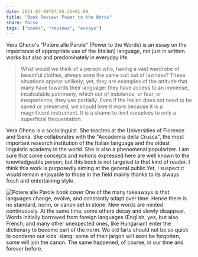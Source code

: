 ```yaml
---
date: 2021-07-09T07:05:25+01:00
title: "Book Review: Power to the Words"
share: false
tags: ["books", "reviews", "essays"]
---
```

Vera Gheno's "Potere alle Parole" (Power to the Words) is an essay on the
importance of appropriate use of the (Italian) language, not just in written
works but also and predominately in everyday life.

> What would we think of a person who, having a vast wardrobe of beautiful
> clothes, always wore the same suit out of laziness? These situations appear
> unlikely; yet, they are examples of the attitude that many have towards their
> language: they have access to an immense, incalculable patrimony, which out
> of indolence, or fear, or inexperience, they use partially. Even if the
> Italian does not need to be saved or preserved, we should love it more
> because it is a magnificent instrument. It is a shame to limit ourselves to
> only a superficial frequentation.

Vera Gheno is a sociolinguist. She teaches at the Universities of Florence and
Siena. She collaborates with the "Accademia della Crusca", the most important
research institution of the Italian language and the oldest linguistic academy
in the world. She is also a phenomenal popularizer. I am sure that some
concepts and notions expressed here are well known to the knowledgeable person,
but this book is not targeted to that kind of reader. I think this work is
purposedly aiming at the general public.Yet, I suspect it would remain
enjoyable to those in the field mainly thanks to its always fresh and
entertaining style.

![Potere alle Parole book cover](/images/potere-alle-parole.jpg#right)
One of the many takeaways is that languages change, evolve, and constantly
adapt over time. Hence there is no standard, norm, or canon set in stone. New
words are minted continuously. At the same time, some others decay and slowly
disappear. Words initially borrowed from foreign languages (English, yes, but
also French, and many other unexpected ones, like Hungarian) enter the
dictionary to become part of the norm. We old farts should not be so quick to
condemn our kids' slang: some of their jargon will soon be forgotten, some will
join the canon. The same happened, of course, in our time and forever before.



 [rss]: https://nicolaiarocci.com/index.xml
 [tw]: http://twitter.com/nicolaiarocci
 [nl]: https://buttondown.email/nicolaiarocci
